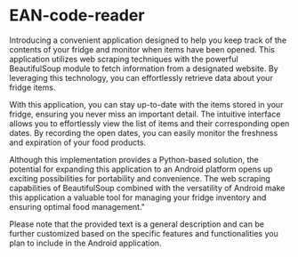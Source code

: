 # EAN-code-reader
Introducing a convenient application designed to help you keep track of the contents of your fridge and monitor when items have been opened. This application utilizes web scraping techniques with the powerful BeautifulSoup module to fetch information from a designated website. By leveraging this technology, you can effortlessly retrieve data about your fridge items.

With this application, you can stay up-to-date with the items stored in your fridge, ensuring you never miss an important detail. The intuitive interface allows you to effortlessly view the list of items and their corresponding open dates. By recording the open dates, you can easily monitor the freshness and expiration of your food products.

Although this implementation provides a Python-based solution, the potential for expanding this application to an Android platform opens up exciting possibilities for portability and convenience. The web scraping capabilities of BeautifulSoup combined with the versatility of Android make this application a valuable tool for managing your fridge inventory and ensuring optimal food management."

Please note that the provided text is a general description and can be further customized based on the specific features and functionalities you plan to include in the Android application.
